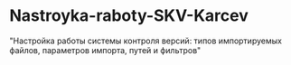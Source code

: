 # Nastroyka-raboty-SKV-Karcev
"Настройка работы системы контроля версий: типов импортируемых файлов, параметров импорта, путей и фильтров"
